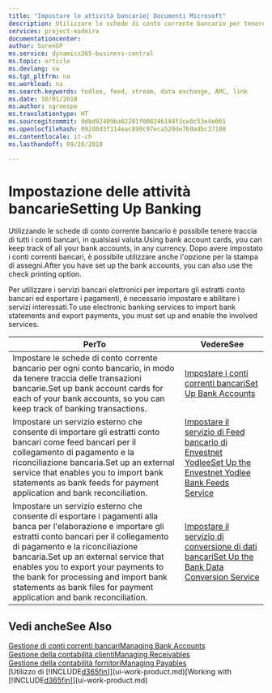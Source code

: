 ```yaml
---
title: "Impostare le attività bancarie| Documenti Microsoft"
description: Utilizzare le schede di conto corrente bancario per tenere traccia dei conti bancari e impostare i feed della banca, ad esempio Yodlee, per scambiare dati.
services: project-madeira
documentationcenter: 
author: SorenGP
ms.service: dynamics365-business-central
ms.topic: article
ms.devlang: na
ms.tgt_pltfrm: na
ms.workload: na
ms.search.keywords: Yodlee, feed, stream, data exchange, AMC, link
ms.date: 10/01/2018
ms.author: sgroespe
ms.translationtype: HT
ms.sourcegitcommit: 9dbd92409ba02281f008246194f3ce0c53e4e001
ms.openlocfilehash: 092d8d3f114eac890c97eca520de7b9adbc37108
ms.contentlocale: it-ch
ms.lasthandoff: 09/28/2018

---
```

# <a name="setting-up-banking"></a><span data-ttu-id="6aee0-103">Impostazione delle attività bancarie</span><span class="sxs-lookup"><span data-stu-id="6aee0-103">Setting Up Banking</span></span>
<span data-ttu-id="6aee0-104">Utilizzando le schede di conto corrente bancario è possibile tenere traccia di tutti i conti bancari, in qualsiasi valuta.</span><span class="sxs-lookup"><span data-stu-id="6aee0-104">Using bank account cards, you can keep track of all your bank accounts, in any currency.</span></span> <span data-ttu-id="6aee0-105">Dopo avere impostato i conti correnti bancari, è possibile utilizzare anche l'opzione per la stampa di assegni.</span><span class="sxs-lookup"><span data-stu-id="6aee0-105">After you have set up the bank accounts, you can also use the check printing option.</span></span>

<span data-ttu-id="6aee0-106">Per utilizzare i servizi bancari elettronici per importare gli estratti conto bancari ed esportare i pagamenti, è necessario impostare e abilitare i servizi interessati.</span><span class="sxs-lookup"><span data-stu-id="6aee0-106">To use electronic banking services to import bank statements and  export payments, you must set up and enable the involved services.</span></span>

| <span data-ttu-id="6aee0-107">Per</span><span class="sxs-lookup"><span data-stu-id="6aee0-107">To</span></span> | <span data-ttu-id="6aee0-108">Vedere</span><span class="sxs-lookup"><span data-stu-id="6aee0-108">See</span></span> |
| --- | --- |
| <span data-ttu-id="6aee0-109">Impostare le schede di conto corrente bancario per ogni conto bancario, in modo da tenere traccia delle transazioni bancarie.</span><span class="sxs-lookup"><span data-stu-id="6aee0-109">Set up bank account cards for each of your bank accounts, so you can keep track of banking transactions.</span></span> |[<span data-ttu-id="6aee0-110">Impostare i conti correnti bancari</span><span class="sxs-lookup"><span data-stu-id="6aee0-110">Set Up Bank Accounts</span></span>](bank-how-setup-bank-accounts.md) |
| <span data-ttu-id="6aee0-111">Impostare un servizio esterno che consente di importare gli estratti conto bancari come feed bancari per il collegamento di pagamento e la riconciliazione bancaria.</span><span class="sxs-lookup"><span data-stu-id="6aee0-111">Set up an external service that enables you to import bank statements as bank feeds for payment application and bank reconciliation.</span></span> |[<span data-ttu-id="6aee0-112">Impostare il servizio di Feed bancario di Envestnet Yodlee</span><span class="sxs-lookup"><span data-stu-id="6aee0-112">Set Up the Envestnet Yodlee Bank Feeds Service</span></span>](bank-how-setup-bank-statement-service.md) |
| <span data-ttu-id="6aee0-113">Impostare un servizio esterno che consente di esportare i pagamenti alla banca per l'elaborazione e importare gli estratti conto bancari per il collegamento di pagamento e la riconciliazione bancaria.</span><span class="sxs-lookup"><span data-stu-id="6aee0-113">Set up an external service that enables you to export your payments to the bank for processing  and import bank statements as bank files for payment application and bank reconciliation.</span></span> |[<span data-ttu-id="6aee0-114">Impostare il servizio di conversione di dati bancari</span><span class="sxs-lookup"><span data-stu-id="6aee0-114">Set Up the Bank Data Conversion Service</span></span>](bank-how-setup-bank-data-conversion-service.md) |

## <a name="see-also"></a><span data-ttu-id="6aee0-115">Vedi anche</span><span class="sxs-lookup"><span data-stu-id="6aee0-115">See Also</span></span>
[<span data-ttu-id="6aee0-116">Gestione di conti correnti bancari</span><span class="sxs-lookup"><span data-stu-id="6aee0-116">Managing Bank Accounts</span></span>](bank-manage-bank-accounts.md)  
[<span data-ttu-id="6aee0-117">Gestione della contabilità clienti</span><span class="sxs-lookup"><span data-stu-id="6aee0-117">Managing Receivables</span></span>](receivables-manage-receivables.md)  
[<span data-ttu-id="6aee0-118">Gestione della contabilità fornitori</span><span class="sxs-lookup"><span data-stu-id="6aee0-118">Managing Payables</span></span>](payables-manage-payables.md)  
<span data-ttu-id="6aee0-119">[Utilizzo di [!INCLUDE[d365fin](includes/d365fin_md.md)]](ui-work-product.md)</span><span class="sxs-lookup"><span data-stu-id="6aee0-119">[Working with [!INCLUDE[d365fin](includes/d365fin_md.md)]](ui-work-product.md)</span></span>

